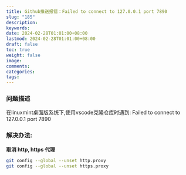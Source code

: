 ```yaml
---
title: Github推送报错：Failed to connect to 127.0.0.1 port 7890
slug: "185"
description: 
keywords: 
date: 2024-02-28T01:01:00+08:00
lastmod: 2024-02-28T01:01:00+08:00
draft: false
toc: true
weight: false
image: 
comments: 
categories: 
tags:
---
```

### 问题描述

在linuxmint桌面版系统下,使用vscode克隆仓库时遇到: Failed to connect to 127.0.0.1 port 7890

### 解决办法: 

**取消 http, https 代理**

```bash
git config --global --unset http.proxy
git config --global --unset https.proxy
```



